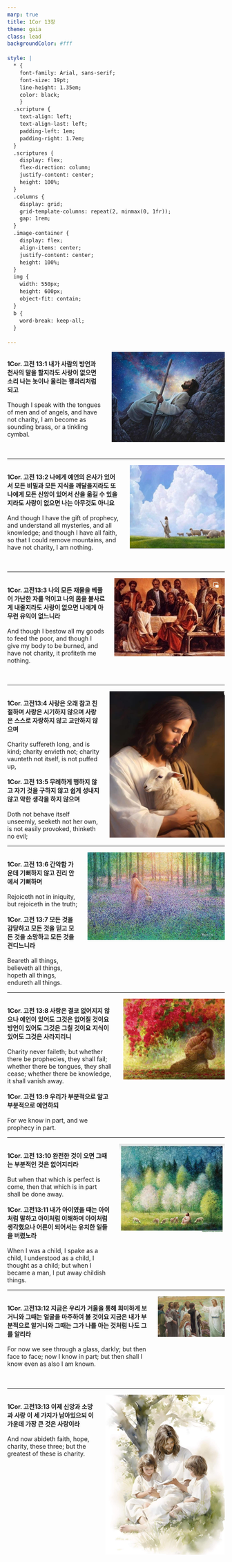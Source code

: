 ```yaml
---
marp: true
title: 1Cor 13장
theme: gaia
class: lead
backgroundColor: #fff

style: |
  * {
    font-family: Arial, sans-serif;
    font-size: 19pt;
    line-height: 1.35em;
    color: black;
    }
  .scripture {
    text-align: left;
    text-align-last: left;
    padding-left: 1em;
    padding-right: 1.7em;
  }
  .scriptures {
    display: flex;
    flex-direction: column;
    justify-content: center;
    height: 100%;
  }
  .columns {
    display: grid;
    grid-template-columns: repeat(2, minmax(0, 1fr));
    gap: 1rem;
  }
  .image-container {
    display: flex;
    align-items: center;
    justify-content: center;
    height: 100%;
  }
  img {
    width: 550px;
    height: 600px;
    object-fit: contain;
  }
  b {
    word-break: keep-all;
  }

---
```


<div class="columns">
  <div class="scriptures">
    <br>
    <div class="scripture">
      <b>1Cor. 고전 13:1 내가 사람의 방언과 천사의 말을 할지라도 사랑이 없으면 소리 나는 놋이나 울리는 꽹과리처럼 되고 
      </b>
    </div>
    <br>
    <div class="scripture">Though I speak with the tongues of men and of angels, and have not charity, I am become as sounding brass, or a tinkling cymbal. 
    </div>
    <br>
    <div class="scripture">
      <b>
      </b>
    </div>
    <br>
    <div class="scripture">
    </div>         
  </div>
  <div class="image-container">
    <img src='../../pictures/picture_73.jpg'>
  </div>
</div>

---

<div class="columns">
  <div class="scriptures">
    <br>
    <div class="scripture">
      <b>1Cor. 고전 13:2 나에게 예언의 은사가 있어서 모든 비밀과 모든 지식을 깨달을지라도 또 나에게 모든 신앙이 있어서 산을 옮길 수 있을지라도 사랑이 없으면 나는 아무것도 아니요 
      </b>
    </div>
    <br>
    <div class="scripture">And though I have the gift of prophecy, and understand all mysteries, and all knowledge; and though I have all faith, so that I could remove mountains, and have not charity, I am nothing. 
    </div>
    <br>
    <div class="scripture">
      <b>
      </b>
    </div>
    <br>
    <div class="scripture">
    </div>         
  </div>
  <div class="image-container">
    <img src='../../pictures/picture_19.jpg'>
  </div>
</div>

---

<div class="columns">
  <div class="scriptures">
    <br>
    <div class="scripture">
      <b>1Cor. 고전13:3 나의 모든 재물을 베풀어 가난한 자를 먹이고 나의 몸을 불사르게 내줄지라도 사랑이 없으면 나에게 아무런 유익이 없느니라 
      </b>
    </div>
    <br>
    <div class="scripture">And though I bestow all my goods to feed the poor, and though I give my body to be burned, and have not charity, it profiteth me nothing. 
    </div>
    <br>
    <div class="scripture">
      <b>
      </b>
    </div>
    <br>
    <div class="scripture">
    </div>         
  </div>
  <div class="image-container">
    <img src='../../pictures/picture_85.jpg'>
  </div>
</div>

---

<div class="columns">
  <div class="scriptures">
    <br>
    <div class="scripture">
      <b>1Cor. 고전13:4 사랑은 오래 참고 친절하며 사랑은 시기하지 않으며 사랑은 스스로 자랑하지 않고 교만하지 않으며 
      </b>
    </div>
    <br>
    <div class="scripture">Charity suffereth long, and is kind; charity envieth not; charity vaunteth not itself, is not puffed up, 
    </div>
    <br>
    <div class="scripture">
      <b>1Cor. 고전 13:5 무례하게 행하지 않고 자기 것을 구하지 않고 쉽게 성내지 않고 악한 생각을 하지 않으며 
      </b>
    </div>
    <br>
    <div class="scripture">Doth not behave itself unseemly, seeketh not her own, is not easily provoked, thinketh no evil; 
    </div>         
  </div>
  <div class="image-container">
    <img src='../../pictures/picture_71.jpg'>
  </div>
</div>

---

<div class="columns">
  <div class="scriptures">
    <br>
    <div class="scripture">
      <b>1Cor. 고전 13:6 간악함 가운데 기뻐하지 않고 진리 안에서 기뻐하며 
      </b>
    </div>
    <br>
    <div class="scripture">Rejoiceth not in iniquity, but rejoiceth in the truth; 
    </div>
    <br>
    <div class="scripture">
      <b>1Cor. 고전 13:7 모든 것을 감당하고 모든 것을 믿고 모든 것을 소망하고 모든 것을 견디느니라 
      </b>
    </div>
    <br>
    <div class="scripture">Beareth all things, believeth all things, hopeth all things, endureth all things. 
    </div>         
  </div>
  <div class="image-container">
    <img src='../../pictures/picture_25.jpg'>
  </div>
</div>

---

<div class="columns">
  <div class="scriptures">
    <br>
    <div class="scripture">
      <b>1Cor. 고전 13:8 사랑은 결코 없어지지 않으나 예언이 있어도 그것은 없어질 것이요 방언이 있어도 그것은 그칠 것이요 지식이 있어도 그것은 사라지리니 
      </b>
    </div>
    <br>
    <div class="scripture">Charity never faileth; but whether there be prophecies, they shall fail; whether there be tongues, they shall cease; whether there be knowledge, it shall vanish away. 
    </div>
    <br>
    <div class="scripture">
      <b>1Cor. 고전 13:9 우리가 부분적으로 알고 부분적으로 예언하되 
      </b>
    </div>
    <br>
    <div class="scripture">For we know in part, and we prophecy in part. 
    </div>         
  </div>
  <div class="image-container">
    <img src='../../pictures/picture_66.jpg'>
  </div>
</div>

---

<div class="columns">
  <div class="scriptures">
    <br>
    <div class="scripture">
      <b>1Cor. 고전 13:10 완전한 것이 오면 그때는 부분적인 것은 없어지리라 
      </b>
    </div>
    <br>
    <div class="scripture">But when that which is perfect is come, then that which is in part shall be done away. 
    </div>
    <br>
    <div class="scripture">
      <b>1Cor. 고전13:11 내가 아이였을 때는 아이처럼 말하고 아이처럼 이해하며 아이처럼 생각했으나 어른이 되어서는 유치한 일들을 버렸노라 
      </b>
    </div>
    <br>
    <div class="scripture">When I was a child, I spake as a child, I understood as a child, I thought as a child; but when I became a man, I put away childish things. 
    </div>         
  </div>
  <div class="image-container">
    <img src='../../pictures/picture_11.jpg'>
  </div>
</div>

---

<div class="columns">
  <div class="scriptures">
    <br>
    <div class="scripture">
      <b>1Cor. 고전13:12 지금은 우리가 거울을 통해 희미하게 보거니와 그때는 얼굴을 마주하여 볼 것이요 지금은 내가 부분적으로 알거니와 그때는 그가 나를 아는 것처럼 나도 그를 알리라 
      </b>
    </div>
    <br>
    <div class="scripture">For now we see through a glass, darkly; but then face to face; now I know in part; but then shall I know even as also I am known. 
    </div>
    <br>
    <div class="scripture">
      <b>
      </b>
    </div>
    <br>
    <div class="scripture">
    </div>         
  </div>
  <div class="image-container">
    <img src='../../pictures/picture_178.jpg'>
  </div>
</div>

---

<div class="columns">
  <div class="scriptures">
    <br>
    <div class="scripture">
      <b>1Cor. 고전13:13 이제 신앙과 소망과 사랑 이 세 가지가 남아있으되 이 가운데 가장 큰 것은 사랑이라 
      </b>
    </div>
    <br>
    <div class="scripture">And now abideth faith, hope, charity, these three; but the greatest of these is charity.
    </div>
    <br>
    <div class="scripture">
      <b>
      </b>
    </div>
    <br>
    <div class="scripture">
    </div>         
  </div>
  <div class="image-container">
    <img src='../../pictures/picture_60.jpg'>
  </div>
</div>


